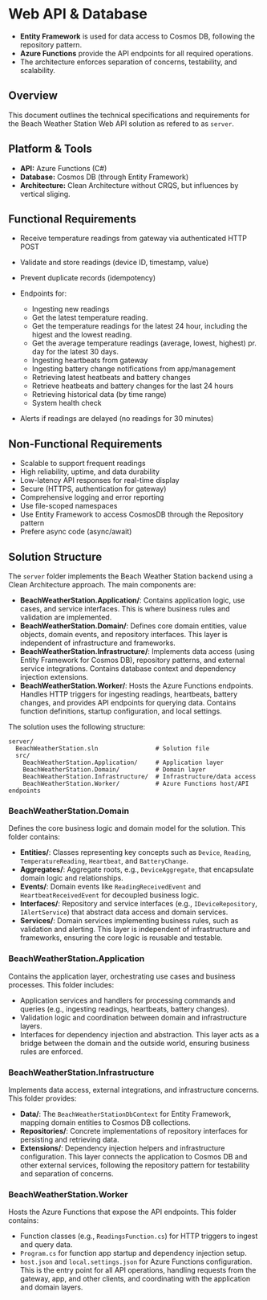 # Web API & Database



- **Entity Framework** is used for data access to Cosmos DB, following the repository pattern.
- **Azure Functions** provide the API endpoints for all required operations.
- The architecture enforces separation of concerns, testability, and scalability.

## Overview

This document outlines the technical specifications and requirements for the Beach Weather Station Web API solution as refered to as `server`.

## Platform & Tools
- **API:** Azure Functions (C#)
- **Database:** Cosmos DB (through Entity Framework)
- **Architecture:** Clean Architecture without CRQS, but influences by vertical sliging.

## Functional Requirements
- Receive temperature readings from gateway via authenticated HTTP POST

- Validate and store readings (device ID, timestamp, value)
- Prevent duplicate records (idempotency)
- Endpoints for:
  - Ingesting new readings
  - Get the latest temperature reading.
  - Get the temperature readings for the latest 24 hour, including the higest and the lowest reading.
  - Get the average temperature readings (average, lowest, highest) pr. day for the latest 30 days.  
  - Ingesting heartbeats from gateway
  - Ingesting battery change notifications from app/management
  - Retrieving latest heatbeats and battery changes
  - Retrieve heatbeats and battery changes for the last 24 hours
  - Retrieving historical data (by time range)
  - System health check
- Alerts if readings are delayed (no readings for 30 minutes)


## Non-Functional Requirements
- Scalable to support frequent readings
- High reliability, uptime, and data durability
- Low-latency API responses for real-time display
- Secure (HTTPS, authentication for gateway)
- Comprehensive logging and error reporting
- Use file-scoped namespaces
- Use Entity Framework to access CosmosDB through the Repository pattern
- Prefere async code (async/await)

## Solution Structure

The `server` folder implements the Beach Weather Station backend using a Clean Architecture approach. The main components are:

- **BeachWeatherStation.Application/**: Contains application logic, use cases, and service interfaces. This is where business rules and validation are implemented.
- **BeachWeatherStation.Domain/**: Defines core domain entities, value objects, domain events, and repository interfaces. This layer is independent of infrastructure and frameworks.
- **BeachWeatherStation.Infrastructure/**: Implements data access (using Entity Framework for Cosmos DB), repository patterns, and external service integrations. Contains database context and dependency injection extensions.
- **BeachWeatherStation.Worker/**: Hosts the Azure Functions endpoints. Handles HTTP triggers for ingesting readings, heartbeats, battery changes, and provides API endpoints for querying data. Contains function definitions, startup configuration, and local settings.

The solution uses the following structure:

```
server/
  BeachWeatherStation.sln                # Solution file
  src/
    BeachWeatherStation.Application/     # Application layer
    BeachWeatherStation.Domain/          # Domain layer
    BeachWeatherStation.Infrastructure/  # Infrastructure/data access
    BeachWeatherStation.Worker/          # Azure Functions host/API endpoints
```


### BeachWeatherStation.Domain

Defines the core business logic and domain model for the solution. This folder contains:
- **Entities/**: Classes representing key concepts such as `Device`, `Reading`, `TemperatureReading`, `Heartbeat`, and `BatteryChange`.
- **Aggregates/**: Aggregate roots, e.g., `DeviceAggregate`, that encapsulate domain logic and relationships.
- **Events/**: Domain events like `ReadingReceivedEvent` and `HeartbeatReceivedEvent` for decoupled business logic.
- **Interfaces/**: Repository and service interfaces (e.g., `IDeviceRepository`, `IAlertService`) that abstract data access and domain services.
- **Services/**: Domain services implementing business rules, such as validation and alerting.
This layer is independent of infrastructure and frameworks, ensuring the core logic is reusable and testable.

### BeachWeatherStation.Application

Contains the application layer, orchestrating use cases and business processes. This folder includes:
- Application services and handlers for processing commands and queries (e.g., ingesting readings, heartbeats, battery changes).
- Validation logic and coordination between domain and infrastructure layers.
- Interfaces for dependency injection and abstraction.
This layer acts as a bridge between the domain and the outside world, ensuring business rules are enforced.

### BeachWeatherStation.Infrastructure

Implements data access, external integrations, and infrastructure concerns. This folder provides:
- **Data/**: The `BeachWeatherStationDbContext` for Entity Framework, mapping domain entities to Cosmos DB collections.
- **Repositories/**: Concrete implementations of repository interfaces for persisting and retrieving data.
- **Extensions/**: Dependency injection helpers and infrastructure configuration.
This layer connects the application to Cosmos DB and other external services, following the repository pattern for testability and separation of concerns.

### BeachWeatherStation.Worker

Hosts the Azure Functions that expose the API endpoints. This folder contains:
- Function classes (e.g., `ReadingsFunction.cs`) for HTTP triggers to ingest and query data.
- `Program.cs` for function app startup and dependency injection setup.
- `host.json` and `local.settings.json` for Azure Functions configuration.
This is the entry point for all API operations, handling requests from the gateway, app, and other clients, and coordinating with the application and domain layers.

